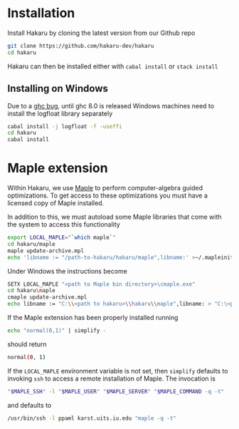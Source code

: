 # Installation

Install Hakaru by cloning the latest version from our Github repo

````bash
git clone https://github.com/hakaru-dev/hakaru
cd hakaru
````

Hakaru can then be installed either with `cabal install` or `stack install`

## Installing on Windows

Due to a [ghc bug](https://ghc.haskell.org/trac/ghc/ticket/3242), until ghc 8.0
is released Windows machines need to install the logfloat library separately

````bash
cabal install -j logfloat -f -useffi
cd hakaru
cabal install
````

# Maple extension

Within Hakaru, we use [Maple](http://www.maplesoft.com/) to perform
computer-algebra guided optimizations. To get access to these optimizations
you must have a licensed copy of Maple installed.

In addition to this, we must autoload some Maple libraries that come
with the system to access this functionality

````bash
export LOCAL_MAPLE="`which maple`"
cd hakaru/maple
maple update-archive.mpl
echo 'libname := "/path-to-hakaru/hakaru/maple",libname:' >~/.mapleinit
````

Under Windows the instructions become

````bash
SETX LOCAL_MAPLE "<path to Maple bin directory>\cmaple.exe"
cd hakaru\maple 
cmaple update-archive.mpl
echo libname := "C:\\<path to hakaru>\\hakaru\\maple",libname: > "C:\<path to maple>\lib\maple.ini"
````

If the Maple extension has been properly installed running

````bash
echo "normal(0,1)" | simplify -
````

should return

````bash
normal(0, 1)
````

If the `LOCAL_MAPLE` environment variable is not set, then `simplify`
defaults to invoking `ssh` to access a remote installation of Maple.
The invocation is
````bash
"$MAPLE_SSH" -l "$MAPLE_USER" "$MAPLE_SERVER" "$MAPLE_COMMAND -q -t"
````
and defaults to
````bash
/usr/bin/ssh -l ppaml karst.uits.iu.edu "maple -q -t"
````
